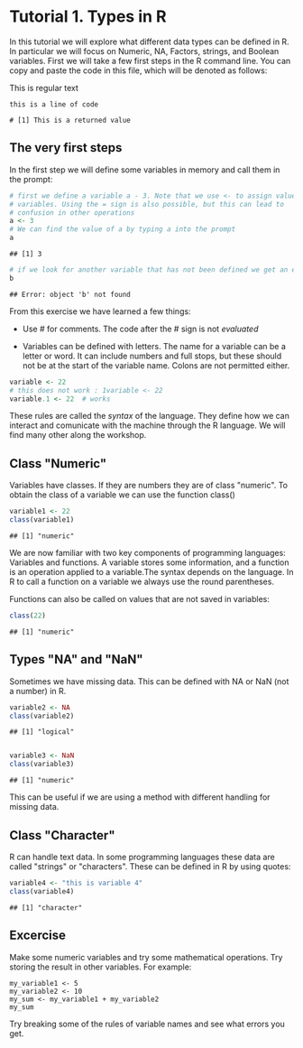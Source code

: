 Tutorial 1. Types in R
======================

In this tutorial we will explore what different data types can be defined in R. In particular we will focus on Numeric, NA, Factors, strings, and Boolean variables. First we will take a few first steps in the R command line. 
You can copy and paste the code in this file, which will be denoted as follows:

This is regular text

```
this is a line of code
```

```
# [1] This is a returned value
```

The very first steps
-------------------

In the first step we will define some variables in memory and call them in the prompt:


```r
# first we define a variable a - 3. Note that we use <- to assign values to
# variables. Using the = sign is also possible, but this can lead to
# confusion in other operations
a <- 3
# We can find the value of a by typing a into the prompt
a
```

```
## [1] 3
```

```r
# if we look for another variable that has not been defined we get an error:
b
```

```
## Error: object 'b' not found
```



From this exercise we have learned a few things:

- Use # for comments. The code after the # sign is not *evaluated*

- Variables can be defined with letters. The name for a variable can be a letter or word. It can include numbers and full stops, but these should not be at the start of the variable name. Colons are not permitted either.


```r
variable <- 22
# this does not work : 1variable <- 22
variable.1 <- 22  # works
```


These rules are called the *syntax* of the language. They define how we can interact and comunicate with the machine through the R language. We will find many other along the workshop.

Class "Numeric"
---------------

Variables have classes. If they are numbers they are of class "numeric". To obtain the class of a variable we can use the function class()


```r
variable1 <- 22
class(variable1)
```

```
## [1] "numeric"
```


We are now familiar with two key components of programming languages: Variables and functions. A variable stores some information, and a function is an operation applied to a variable.The syntax depends on the language. In R to call a function on a variable we always use the round parentheses.

Functions can also be called on values that are not saved in variables:


```r
class(22)
```

```
## [1] "numeric"
```


Types "NA" and "NaN"
------------------

Sometimes we have missing data. This can be defined with NA or NaN (not a number) in R.


```r
variable2 <- NA
class(variable2)
```

```
## [1] "logical"
```

```r

variable3 <- NaN
class(variable3)
```

```
## [1] "numeric"
```


This can be useful if we are using a method with different handling for missing data. 

Class "Character"
----------------

R can handle text data. In some programming languages these data are called "strings" or "characters". These can be defined in R by using quotes:


```r
variable4 <- "this is variable 4"
class(variable4)
```

```
## [1] "character"
```


Excercise
---------

Make some numeric variables and try some mathematical operations. Try storing the result in other variables. For example:

```
my_variable1 <- 5
my_variable2 <- 10
my_sum <- my_variable1 + my_variable2
my_sum
```

Try breaking some of the rules of variable names and see what errors you get.
